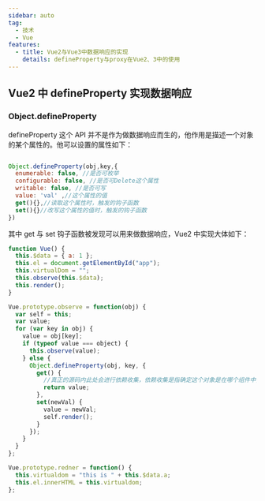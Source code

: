 ```yaml
---
sidebar: auto
tag:
  - 技术
  - Vue
features:
  - title: Vue2与Vue3中数据响应的实现
    details: defineProperty与proxy在Vue2、3中的使用
---
```


## Vue2 中 defineProperty 实现数据响应

### Object.defineProperty

defineProperty 这个 API 并不是作为做数据响应而生的，他作用是描述一个对象的某个属性的。他可以设置的属性如下：

```javaScript

Object.defineProperty(obj,key,{
  enumerable: false, //是否可枚举
  configurable: false, //是否可Delete这个属性
  writable: false, //是否可写
  value: 'val' ,//这个属性的值
  get(){},//读取这个属性时，触发的钩子函数
  set(){}//改写这个属性的值时，触发的钩子函数
})

```

其中 get 与 set 钩子函数被发现可以用来做数据响应，Vue2 中实现大体如下：

```javascript
function Vue() {
  this.$data = { a: 1 };
  this.el = document.getElementById("app");
  this.virtualDom = "";
  this.observe(this.$data);
  this.render();
}

Vue.prototype.observe = function(obj) {
  var self = this;
  var value;
  for (var key in obj) {
    value = obj[key];
    if (typeof value === object) {
      this.observe(value);
    } else {
      Object.defineProperty(obj, key, {
        get() {
          //真正的源码内此处会进行依赖收集，依赖收集是指确定这个对象是在哪个组件中，更新时只修改这个组建中的对象
          return value;
        },
        set(newVal) {
          value = newVal;
          self.render();
        }
      });
    }
  }
};

Vue.prototype.redner = function() {
  this.virtualdom = "this is " + this.$data.a;
  this.el.innerHTML = this.virtualdom;
};
```
